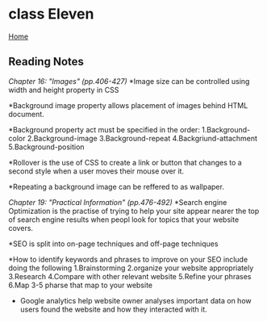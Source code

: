 # class Eleven

[Home](https://daviey52.github.io/reading-notes/)

## Reading Notes

*Chapter 16: "Images" (pp.406-427)*
*Image size can be controlled using width and height property in CSS

*Background image property allows placement of images behind HTML document.

*Background property act must be specified in the order:
1.Background-color
2.Background-image
3.Background-repeat
4.Backgriund-attachment
5.Background-position

*Rollover is the use of CSS to create a link or button that changes to a second style when a user moves their mouse over it.

*Repeating a background image can be reffered to as wallpaper.

*Chapter 19: "Practical Information" (pp.476-492)*
*Search engine Optimization is the practise of trying to help your site appear nearer the top of search engine results when peopl look for topics that your website covers.

*SEO is split into on-page techniques and off-page techniques

*How to identify keywords and phrases to improve on your SEO include doing the following
1.Brainstorming
2.organize your website appropriately
3.Research
4.Compare with other relevant website
5.Refine your phrases
6.Map 3-5 pharse that map to your website

* Google analytics help website owner analyses important data on how users found the website and how they interacted with it.
